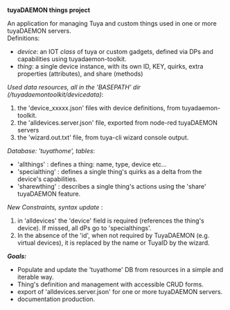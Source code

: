 **tuyaDAEMON things project**
 
 An application for managing Tuya and custom things used in one or more tuyaDAEMON servers. <br>
 Definitions:
  - *device*: an IOT _class_ of tuya or custom gadgets, defined via DPs and capabilities using tuyadaemon-toolkit.
  - *thing*: a single device instance, with its own ID, KEY, quirks, extra properties (attributes), and share (methods)

_Used data resources, all in the 'BASEPATH' dir (<path>/tuyadaemontoolkit/devicedata)_:
1. the 'device_xxxxx.json' files with device definitions, from tuyadaemon-toolkit.
1. the 'alldevices.server.json' file, exported from node-red tuyaDAEMON servers
1. the 'wizard.out.txt' file, from tuya-cli wizard console output.
 
_Database: 'tuyathome', tables_:
 -    'allthings'    : defines a thing: name, type, device etc...
 -    'specialthing' : defines a single thing's quirks as a delta from the device's capabilities.
 -    'sharewthing'  : describes a single thing's actions using the 'share' tuyaDAEMON feature.

_New Constraints, syntax update_ :
1. in 'alldevices' the 'device' field is required (references the thing's device). If missed, all dPs go to 'specialthings'.
2. In the absence of the 'id', when not required by TuyaDAEMON (e.g. virtual devices), it is replaced by the name or TuyaID by the wizard.

***Goals:***

  - Populate and update the 'tuyathome' DB from resources in a simple and iterable way.
  - Thing's definition and management with accessible CRUD forms.
  - export of 'alldevices.server.json' for one or more tuyaDAEMON servers.
  - documentation production.
